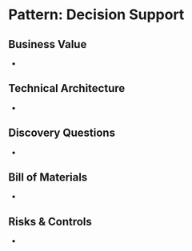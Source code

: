# Pattern: Decision Support

## Business Value
- 

## Technical Architecture
- 

## Discovery Questions
- 

## Bill of Materials
- 

## Risks & Controls
- 
